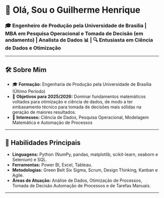 
# 👋 Olá, Sou o Guilherme Henrique

### 🎓  Engenheiro de Produção pela Universidade de Brasília | MBA em Pesquisa Operacional e Tomada de Decisão (em andamento) | Analista de Dados  📊   | 🔍 Entusiasta em Ciência de Dados e Otimização

---

## 🛠 Sobre Mim

- 🎓 **Formação:** Engenharia de Produção pela Universidade de Brasília (Último Período)
- 🚀 **Objetivos para 2025/2026:** Dominar fundamentos matemáticos voltados para otimização e ciência de dados, de modo a ter embasamento técnico para tomada de decisões mais sólidas na geração de maiores resultados.
- 📍 **Interesses:** Ciência de Dados, Pesquisa Operacional, Modelagem Matemática e Automação de Processos

---

## 🌟 Habilidades Principais

- **Linguagens:** Python (NumPy, pandas, matplotlib, scikit-learn, seaborn e Selenium) e SQL.
- **Ferramentas:** Power BI, Excel, Tableau.
- **Metodologias:** Green Belt Six Sigma, Scrum, Design Thinking, Kanban e Agile.
- **Áreas de Atuação:**  Análise de Dados, Otimização de Processos, Tomada de Decisão Automação de Processos e de Tarefas Manuais.

---


